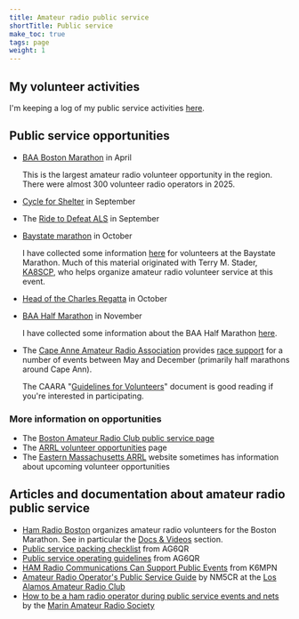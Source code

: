 ```yaml
---
title: Amateur radio public service
shortTitle: Public service
make_toc: true
tags: page
weight: 1
---
```


## My volunteer activities

I'm keeping a log of my public service activities [here](activities/).

## Public service opportunities

- [BAA Boston Marathon](https://www.baa.org/races/boston-marathon/volunteer) in April

  This is the largest amateur radio volunteer opportunity in the region. There were almost 300 volunteer radio operators in 2025.

- [Cycle for Shelter](https://emmausinc.org/cycle-for-shelter-2/) in September

- The [Ride to Defeat ALS](https://www.als.org/massachusetts-ch/events/ride-defeat-als-massachusetts) in September

- [Baystate marathon](https://www.baystatemarathon.com/) in October

  I have collected some information [here](baystate_marathon) for volunteers at the Baystate Marathon. Much of this material originated with Terry M. Stader, [KA8SCP], who helps organize amateur radio volunteer service at this event.

  [ka8scp]: http://ka8scp.wb1gof.net/

- [Head of the Charles Regatta](https://hocr.org/) in October

- [BAA Half Marathon](https://www.baa.org/races/boston-half) in November

  I have collected some information about the BAA Half Marathon [here](baa_half_marathon).

- The [Cape Anne Amateur Radio Association](https://caara.net/main/) provides [race support](https://sites.google.com/view/caararaces/home) for a number of events between May and December (primarily half marathons around Cape Ann).

  The CAARA "[Guidelines for Volunteers]" document is good reading if you're interested in participating.

  [guidelines for volunteers]: caara-guidelines-for-volunteers.pdf

### More information on opportunities

- The [Boston Amateur Radio Club public service page](https://www.barc.org/public-service/)
- The [ARRL volunteer opportunities](http://www.arrl.org/volunteer-opportunities) page
- The [Eastern Massachusetts ARRL](https://ema.arrl.org/) website sometimes has information about upcoming volunteer opportunities

[caara]: https://sites.google.com/view/caararaces/home

## Articles and documentation about amateur radio public service

- [Ham Radio Boston](https://www.hamradioboston.org/) organizes amateur radio volunteers for the Boston Marathon. See in particular the [Docs & Videos](https://www.hamradioboston.org/docs-videos) section.
- [Public service packing checklist](https://ag6qr.net/index.php/public-service-packing-checklist/) from AG6QR
- [Public service operating guidelines](https://ag6qr.net/index.php/public-service-operating-guidelines/) from AG6QR
- [HAM Radio Communications Can Support Public Events](https://k6mpn.org/training/resources/2019OctPublic%20Events%20Support_2.pdf) from K6MPN
- [Amateur Radio Operator's Public Service Guide](https://laarc.weebly.com/uploads/7/3/2/9/73292865/guidlines_for_community_events.pdf) by NM5CR at the [Los Alamos Amateur Radio Club](https://laarc.weebly.com)
- [How to be a ham radio operator during public service events and nets](https://youtu.be/HHxNOMGSwAI?si=hQ7T_-v_ZJ-z-1Cy) by the [Marin Amateur Radio Society](https://www.w6sg.net/)
